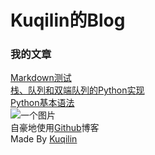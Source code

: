 # Kuqilin的Blog
### 我的文章
[Markdown测试](/docs/post-test)   
[栈、队列和双端队列的Python实现](docs/zhan-dui-lie-hu-shuang-duan-dui-lie-di-python-shi-xian)   
[Python基本语法](docs/python-ji-ben-yu-fa)   
![一个图片](https://cdn.luogu.com.cn/upload/image_hosting/8xuafeg2.png)   
自豪地使用[Github](https://github.com)博客   
Made By [Kuqilin](https://github.com/kuqilin/)
